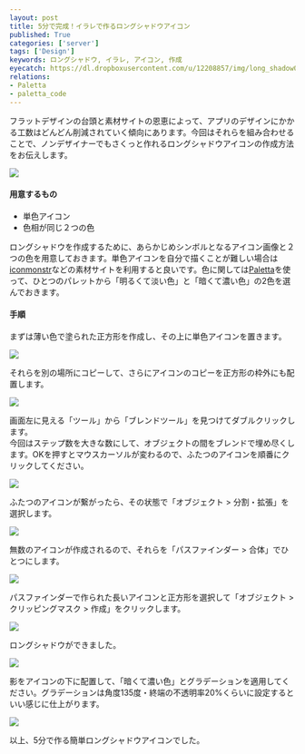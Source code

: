 ```yaml
---
layout: post
title: 5分で完成！イラレで作るロングシャドウアイコン
published: True
categories: ['server']
tags: ['Design']
keywords: ロングシャドウ, イラレ, アイコン, 作成
eyecatch: https://dl.dropboxusercontent.com/u/12208857/img/long_shadow00.png
relations:
- Paletta
- paletta_code
---
```


フラットデザインの台頭と素材サイトの恩恵によって、アプリのデザインにかかる工数はどんどん削減されていく傾向にあります。今回はそれらを組み合わせることで、ノンデザイナーでもさくっと作れるロングシャドウアイコンの作成方法をお伝えします。

<img src="https://dl.dropboxusercontent.com/u/12208857/img/long_shadow00.png" class="image-on-frame-mini">

#### 用意するもの

* 単色アイコン
* 色相が同じ２つの色

ロングシャドウを作成するために、あらかじめシンボルとなるアイコン画像と２つの色を用意しておきます。単色アイコンを自分で描くことが難しい場合は[iconmonstr](http://iconmonstr.com/)などの素材サイトを利用すると良いです。色に関しては[Paletta](http://paletta.mrk1869.com/)を使って、ひとつのパレットから「明るくて淡い色」と「暗くて濃い色」の2色を選んでおきます。

#### 手順

まずは薄い色で塗られた正方形を作成し、その上に単色アイコンを置きます。

<img src="https://dl.dropboxusercontent.com/u/12208857/img/long_shadow01.png" class="image-on-frame">

それらを別の場所にコピーして、さらにアイコンのコピーを正方形の枠外にも配置します。

<img src="https://dl.dropboxusercontent.com/u/12208857/img/long_shadow02.png" class="image-on-frame">

画面左に見える「ツール」から「ブレンドツール」を見つけてダブルクリックします。<br>
今回はステップ数を大きな数にして、オブジェクトの間をブレンドで埋め尽くします。OKを押すとマウスカーソルが変わるので、ふたつのアイコンを順番にクリックしてください。

<img src="https://dl.dropboxusercontent.com/u/12208857/img/long_shadow03.png" class="image-on-frame">

ふたつのアイコンが繋がったら、その状態で「オブジェクト > 分割・拡張」を選択します。

<img src="https://dl.dropboxusercontent.com/u/12208857/img/long_shadow04.png" class="image-on-frame">

無数のアイコンが作成されるので、それらを「パスファインダー > 合体」でひとつにします。

<img src="https://dl.dropboxusercontent.com/u/12208857/img/long_shadow05.png" class="image-on-frame">

パスファインダーで作られた長いアイコンと正方形を選択して「オブジェクト > クリッピングマスク > 作成」をクリックします。

<img src="https://dl.dropboxusercontent.com/u/12208857/img/long_shadow06.png" class="image-on-frame">

ロングシャドウができました。

<img src="https://dl.dropboxusercontent.com/u/12208857/img/long_shadow07.png" class="image-on-frame">

影をアイコンの下に配置して、「暗くて濃い色」とグラデーションを適用してください。グラデーションは角度135度・終端の不透明率20%くらいに設定するといい感じに仕上がります。

<img src="https://dl.dropboxusercontent.com/u/12208857/img/long_shadow08.png" class="image-on-frame">

以上、5分で作る簡単ロングシャドウアイコンでした。

